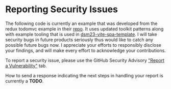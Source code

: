 # Reporting Security Issues

The following code is currently an example that was developed from the redux todomvc example in their [repo](https://github.com/reduxjs/redux/tree/master/examples/todomvc). It uses updated toolkit patterns along with example tooling that is used in [dsm23-vite-spa-template](https://github.com/dsm23/dsm23-vite-spa-template). I will take security bugs in future products seriously thus would like to catch any possible future bugs now. I appreciate your efforts to responsibly disclose your findings, and will make every effort to acknowledge your contributions.

To report a security issue, please use the GitHub Security Advisory ["Report a Vulnerability"](https://github.com/dsm23/todomvc-redux-example/security/advisories/new) tab.

How to send a response indicating the next steps in handling your report is currently a **TODO**.
